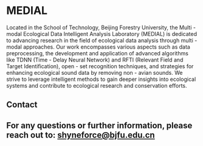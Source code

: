 # MEDIAL

Located in the School of Technology, Beijing Forestry University, the Multi - modal Ecological Data Intelligent Analysis Laboratory (MEDIAL) is dedicated to advancing research in the field of ecological data analysis through multi - modal approaches. Our work encompasses various aspects such as data preprocessing, the development and application of advanced algorithms like TDNN (Time - Delay Neural Network) and RFTI (Relevant Field and Target Identification), open - set recognition techniques, and strategies for enhancing ecological sound data by removing non - avian sounds. We strive to leverage intelligent methods to gain deeper insights into ecological systems and contribute to ecological research and conservation efforts.

## Contact
For any questions or further information, please reach out to:
shyneforce@bjfu.edu.cn
- 


